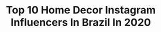---
title: Top 10 Home Decor Instagram Influencers In Brazil In 2020
description: >-
  Find top home decor Instagram influencers in Brazil in 2020. Most popular hashtags: #homedecor #ootd #decoracao #lookdodia.
platform: Instagram
profiles:
  - username: "luasandrade"
    fullname: >-
      Treze05apt • Por Luana Andrade
    location: "Brazil"
    followers: 32456
    engagement: 294
    commentsToLikes: 0.054101
    avatar: "https://instagram.fbkk5-2.fna.fbcdn.net/v/t51.2885-19/s320x320/72405634_1308363209336178_901752242338529280_n.jpg?_nc_ht=instagram.fbkk5-2.fna.fbcdn.net&_nc_ohc=BTx3g9cgR_0AX8mJFP3&oh=2006a07ee50e172d1e4e46298e6fbe26&oe=5E9022DC"
    verified: false
    hashtags: "#lardocelar, #instadecor, #instapom, #varandapequena"
  - username: "klismankas"
    fullname: >-
      Klisman Schiehser • Lifestyle
    location: "Brazil"
    followers: 16239
    engagement: 678
    commentsToLikes: 0.702723
    avatar: "https://scontent-ams4-1.cdninstagram.com/v/t51.2885-19/s320x320/57336339_474574326617279_2356067441945083904_n.jpg?_nc_ht=scontent-ams4-1.cdninstagram.com&_nc_ohc=RkC1M0BYOd4AX9QbkHt&oh=3a3989c7e0361bbad2dbdd3a320fbbd8&oe=5EBA6C9A"
    verified: false
    hashtags: "#grangcreators, #gangcreators, #colcci, #comoeusou"
  - username: "jaqjacob"
    fullname: >-
      JAQ JACOB ⚡️ MODEST STYLE
    location: "Brazil"
    followers: 182034
    engagement: 328
    commentsToLikes: 1.302049
    avatar: "https://scontent-lhr8-1.cdninstagram.com/v/t51.2885-19/s320x320/91500215_655085515224689_3085982728579973120_n.jpg?_nc_ht=scontent-lhr8-1.cdninstagram.com&_nc_ohc=1wMIjoJh9roAX9HLq96&oh=979895e082cc2fac5a9d2c8864707bad&oe=5EB8B007"
    verified: false
    hashtags: "#sorteioiphone, #sorteiodelook, #decor, #homedecor"
  - username: "vanessawz"
    fullname: >-
      Vanessa Wonsovicz 🎀
    location: "Brazil"
    followers: 144291
    engagement: 170
    commentsToLikes: 0.048378
    avatar: "https://scontent-amt2-1.cdninstagram.com/v/t51.2885-19/s320x320/82430805_788421768301843_6749158832099819520_n.jpg?_nc_ht=scontent-amt2-1.cdninstagram.com&_nc_ohc=rwmAktS8w8oAX8sz2e9&oh=bd4a115787d24744d9705c5d2f06361e&oe=5EB53378"
    verified: false
    hashtags: "#pinterest, #tumblrgirl, #ootd, #meulookhmaria"
  - username: "laricanabrasa"
    fullname: >-
      Larissa Morales | Assadora
    location: "Brazil"
    followers: 56400
    engagement: 152
    commentsToLikes: 0.064224
    avatar: "https://scontent-ams4-1.cdninstagram.com/v/t51.2885-19/s320x320/40400021_333352020567669_394973816834490368_n.jpg?_nc_ht=scontent-ams4-1.cdninstagram.com&_nc_ohc=_NPIkAVAvdIAX_ZDx3T&oh=8dc38e4ce9855a5b747e5ccad3f7256a&oe=5EBBD777"
    verified: true
    hashtags: "#ribs, #girlpower, #xocorona, #linguica"
  - username: "mamacastilho"
    fullname: >-
      Mayara Castilho
    location: "Brazil"
    followers: 340471
    engagement: 120
    commentsToLikes: 0.030173
    avatar: "https://scontent-ams4-1.cdninstagram.com/v/t51.2885-19/s320x320/80618997_673737200090704_2034741598293590016_n.jpg?_nc_ht=scontent-ams4-1.cdninstagram.com&_nc_ohc=tj0mNhQQIDYAX_KNJY5&oh=2eed59cd15e42b2e97d414a0fa3e387a&oe=5EAF33EA"
    verified: true
    hashtags: "#mood, #ootn, #dolldress, #looksdamamaedegui"
  - username: "guid"
    fullname: >-
      Guid Meinelecki
    location: "Brazil"
    followers: 41109
    engagement: 289
    commentsToLikes: 0.032876
    avatar: "https://scontent-lhr8-1.cdninstagram.com/v/t51.2885-19/s320x320/91468804_268100134189861_1531849413817794560_n.jpg?_nc_ht=scontent-lhr8-1.cdninstagram.com&_nc_ohc=vOpgPAErzhQAX-eLo6L&oh=aaeb4e9d33460998caaf325d29a2ed23&oe=5EBD29D9"
    verified: false
    hashtags: "#pinterestinspired, #jeans, #apedaguid, #publi"
  - username: "junogueiraoficial"
    fullname: >-
      Já contei? por Ju Nogueira
    location: "Brazil"
    followers: 115004
    engagement: 248
    commentsToLikes: 0.023739
    avatar: "https://scontent-lhr8-1.cdninstagram.com/v/t51.2885-19/s320x320/83159310_183150599758526_9177350298341998592_n.jpg?_nc_ht=scontent-lhr8-1.cdninstagram.com&_nc_ohc=rVjzfobkejwAX-48feY&oh=add67df86bff0afc624b78d2f88098ae&oe=5EBB2F61"
    verified: false
    hashtags: "#workout, #lookdodia, #haircut, #unhaencapsulada"
  - username: "marianamachado____"
    fullname: >-
      DoubleTrouble  || Lifestyle
    location: "Brazil"
    followers: 114724
    engagement: 392
    commentsToLikes: 0.013373
    avatar: "https://scontent-lht6-1.cdninstagram.com/v/t51.2885-19/s320x320/65302913_487463402015752_1074031394990063616_n.jpg?_nc_ht=scontent-lht6-1.cdninstagram.com&_nc_ohc=7UX3BmHTo-4AX8pNdaM&oh=01c5731a32a17cb4bf5092c26fe6f7c3&oe=5EBA1EFB"
    verified: false
    hashtags: "#bmwx1, #aniversario, #breakfast, #morning"
  - username: "brendafarina"
    fullname: >-
      Brenda Farina 🌸
    location: "Brazil"
    followers: 20508
    engagement: 347
    commentsToLikes: 0.263585
    avatar: "https://scontent-ams4-1.cdninstagram.com/v/t51.2885-19/s320x320/82588561_507110406859574_6269376397764984832_n.jpg?_nc_ht=scontent-ams4-1.cdninstagram.com&_nc_ohc=eVK2lREOIsgAX-s-YsK&oh=1bb8c5b6df74cc34d92190bd85373cec&oe=5EB8CCD1"
    verified: false
    hashtags: "#cabelo, #instahair, #video, #skin"
---